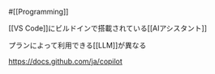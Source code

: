 #[[Programming]]

[[VS Code]]にビルドインで搭載されている[[AIアシスタント]]

プランによって利用できる[[LLM]]が異なる

<https://docs.github.com/ja/copilot>